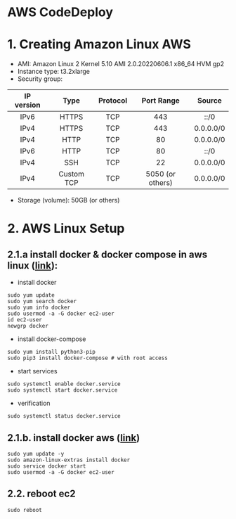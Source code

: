 # AWS CodeDeploy

# 1. Creating Amazon Linux AWS
- AMI: Amazon Linux 2 Kernel 5.10 AMI 2.0.20220606.1 x86_64 HVM gp2
- Instance type: t3.2xlarge
- Security group:

| IP version     | Type         | Protocol       | Port Range     | Source        |
| :----:         | :----:       | :---:          | :---:          |:---:          |
| IPv6		     | HTTPS		| TCP		     | 443		      | ::/0	      |
| IPv4		     | HTTPS		| TCP		     | 443		      | 0.0.0.0/0     |
| IPv4		     | HTTP 		| TCP		     | 80		      | 0.0.0.0/0     |
| IPv6		     | HTTP 		| TCP		     | 80		      | ::/0	      |
| IPv4		     | SSH  		| TCP		     | 22		      | 0.0.0.0/0     |
| IPv4		     | Custom TCP   | TCP		     | 5050 (or others)| 0.0.0.0/0     |

- Storage (volume): 50GB (or others)

# 2. AWS Linux Setup 
## 2.1.a install docker & docker compose in aws linux ([link](https://www.cyberciti.biz/faq/how-to-install-docker-on-amazon-linux-2/)):
- install docker
```
sudo yum update
sudo yum search docker
sudo yum info docker
sudo usermod -a -G docker ec2-user
id ec2-user
newgrp docker
```
- install docker-compose
```
sudo yum install python3-pip
sudo pip3 install docker-compose # with root access
```
- start services
```
sudo systemctl enable docker.service
sudo systemctl start docker.service
```
- verification
```
sudo systemctl status docker.service
```

## 2.1.b. install docker aws ([link](https://docs.aws.amazon.com/AmazonECR/latest/userguide/getting-started-cli.html))
```
sudo yum update -y
sudo amazon-linux-extras install docker
sudo service docker start
sudo usermod -a -G docker ec2-user
```

## 2.2. reboot ec2 
```
sudo reboot
```
